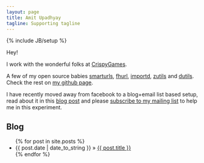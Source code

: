 ```yaml
---
layout: page
title: Amit Upadhyay
tagline: Supporting tagline
---
```

{% include JB/setup %}

Hey!

I work with the wonderful folks at [CrispyGames](http://crispygam.es).

A few of my open source babies [smarturls](/smarturls/),
[fhurl](http://packages.python.org/fhurl/), [importd](/importd/),
[zutils](https://github.com/amitu/zutils/blob/master/amitu/zutils.py) and
[dutils](http://packages.python.org/dutils/). Check the rest on [my github
page](http://github.com/amitu).

I have recently moved away from facebook to a blog+email list based setup, read
about it in this [blog
post](/2012/09/i-am-leaving-facebook-why-and-how-you-should-too/) and please
[subscribe to my mailing list](http://eepurl.com/pRhOD) to help me in this
experiment.

## Blog

<ul class="posts">
  {% for post in site.posts %}
    <li><span>{{ post.date | date_to_string }}</span> &raquo; <a href="{{ BASE_PATH }}{{ post.url }}/">{{ post.title }}</a></li>
  {% endfor %}
</ul>

